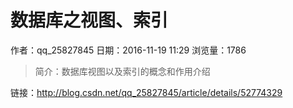 # 数据库之视图、索引
作者：qq_25827845
日期：2016-11-19 11:29
浏览量：1786
> 简介：数据库视图以及索引的概念和作用介绍

 链接：http://blog.csdn.net/qq_25827845/article/details/52774329
